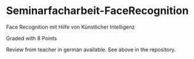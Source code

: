 # Seminarfacharbeit-FaceRecognition
Face Recognition mit Hilfe von Künstlicher Intelligenz

Graded with 8 Points

Review from teacher in german available. See above in the repository.

